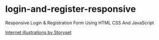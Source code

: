 # login-and-register-responsive

Responsive Login &amp; Registration Form Using HTML CSS And JavaScript 

<a href="https://storyset.com/internet">Internet illustrations by Storyset</a>
